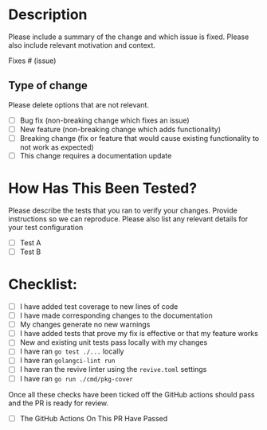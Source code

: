 # Description

Please include a summary of the change and which issue is fixed. Please also include relevant motivation and context.

Fixes # (issue)

## Type of change

Please delete options that are not relevant.

- [ ] Bug fix (non-breaking change which fixes an issue)
- [ ] New feature (non-breaking change which adds functionality)
- [ ] Breaking change (fix or feature that would cause existing functionality to not work as expected)
- [ ] This change requires a documentation update

# How Has This Been Tested?

Please describe the tests that you ran to verify your changes. Provide instructions so we can reproduce. Please also list any relevant details for your test configuration

- [ ] Test A
- [ ] Test B

# Checklist:

- [ ] I have added test coverage to new lines of code
- [ ] I have made corresponding changes to the documentation
- [ ] My changes generate no new warnings
- [ ] I have added tests that prove my fix is effective or that my feature works
- [ ] New and existing unit tests pass locally with my changes
- [ ] I have ran `go test ./...` locally
- [ ] I have ran `golangci-lint run`
- [ ] I have ran the revive linter using the `revive.toml` settings
- [ ] I have ran `go run ./cmd/pkg-cover`

Once all these checks have been ticked off the GitHub actions should pass and the PR is ready for review.
- [ ] The GitHub Actions On This PR Have Passed
